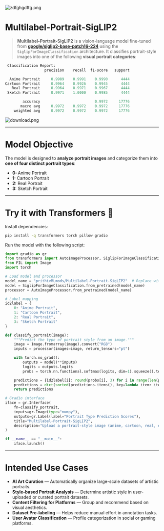 ![zdfghgdftg.png](https://cdn-uploads.huggingface.co/production/uploads/65bb837dbfb878f46c77de4c/N8f6dbYHMmE02vq5wseAE.png)

# **Multilabel-Portrait-SigLIP2**

> **Multilabel-Portrait-SigLIP2** is a vision-language model fine-tuned from [**google/siglip2-base-patch16-224**](https://huggingface.co/google/siglip2-base-patch16-224) using the `SiglipForImageClassification` architecture. It classifies portrait-style images into one of the following **visual portrait categories**:

```py
 Classification Report:
                  precision    recall  f1-score   support

  Anime Portrait     0.9989    0.9991    0.9990      4444
Cartoon Portrait     0.9964    0.9926    0.9945      4444
   Real Portrait     0.9964    0.9971    0.9967      4444
 Sketch Portrait     0.9971    1.0000    0.9985      4444

        accuracy                         0.9972     17776
       macro avg     0.9972    0.9972    0.9972     17776
    weighted avg     0.9972    0.9972    0.9972     17776
```

![download.png](https://cdn-uploads.huggingface.co/production/uploads/65bb837dbfb878f46c77de4c/vOq9EHhJGLzRJSQJ5_liQ.png)

---

# **Model Objective**

The model is designed to **analyze portrait images** and categorize them into **one of four distinct portrait types**:

- **0:** Anime Portrait  
- **1:** Cartoon Portrait  
- **2:** Real Portrait  
- **3:** Sketch Portrait

---

# **Try it with Transformers 🤗**

Install dependencies:

```bash
pip install -q transformers torch pillow gradio
```

Run the model with the following script:

```python
import gradio as gr
from transformers import AutoImageProcessor, SiglipForImageClassification
from PIL import Image
import torch

# Load model and processor
model_name = "prithivMLmods/Multilabel-Portrait-SigLIP2"  # Replace with actual HF model path
model = SiglipForImageClassification.from_pretrained(model_name)
processor = AutoImageProcessor.from_pretrained(model_name)

# Label mapping
id2label = {
    0: "Anime Portrait",
    1: "Cartoon Portrait",
    2: "Real Portrait",
    3: "Sketch Portrait"
}

def classify_portrait(image):
    """Predict the type of portrait style from an image."""
    image = Image.fromarray(image).convert("RGB")
    inputs = processor(images=image, return_tensors="pt")

    with torch.no_grad():
        outputs = model(**inputs)
        logits = outputs.logits
        probs = torch.nn.functional.softmax(logits, dim=1).squeeze().tolist()

    predictions = {id2label[i]: round(probs[i], 3) for i in range(len(probs))}
    predictions = dict(sorted(predictions.items(), key=lambda item: item[1], reverse=True))
    return predictions

# Gradio interface
iface = gr.Interface(
    fn=classify_portrait,
    inputs=gr.Image(type="numpy"),
    outputs=gr.Label(label="Portrait Type Prediction Scores"),
    title="Multilabel-Portrait-SigLIP2",
    description="Upload a portrait-style image (anime, cartoon, real, or sketch) to predict its most likely visual category."
)

if __name__ == "__main__":
    iface.launch()
```

---

# **Intended Use Cases**

-  **AI Art Curation** — Automatically organize large-scale datasets of artistic portraits.  
-  **Style-based Portrait Analysis** — Determine artistic style in user-uploaded or curated portrait datasets.  
-  **Content Filtering for Platforms** — Group and recommend based on visual aesthetics.  
-  **Dataset Pre-labeling** — Helps reduce manual effort in annotation tasks.  
-  **User Avatar Classification** — Profile categorization in social or gaming platforms.
